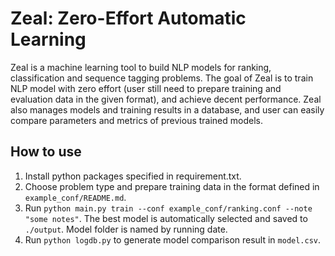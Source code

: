 # Zeal: Zero-Effort Automatic Learning

Zeal is a machine learning tool to build NLP models for ranking, classification and sequence tagging problems. The goal of Zeal is to train NLP model with zero effort (user still need to prepare training and evaluation data in the given format), and achieve decent performance. Zeal also manages models and training results in a database, and user can easily compare parameters and metrics of previous trained models.

## How to use

1. Install python packages specified in requirement.txt.
2. Choose problem type and prepare training data in the format defined in `example_conf/README.md`.
3. Run `python main.py train --conf example_conf/ranking.conf --note "some notes"`. The best model is automatically selected and saved to `./output`. Model folder is named by running date.
4. Run `python logdb.py` to generate model comparison result in `model.csv`. 
